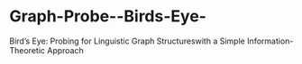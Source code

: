 # Graph-Probe--Birds-Eye-
 Bird’s Eye: Probing for Linguistic Graph Structureswith a Simple Information-Theoretic Approach

